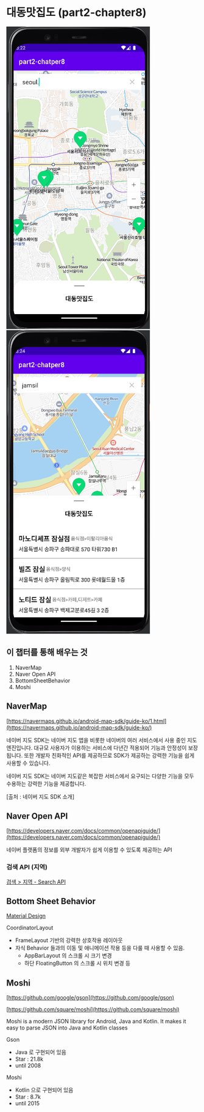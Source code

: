 
# 대동맛집도 (part2-chapter8)

![1](./screenshot/1.png)
![2](./screenshot/2.png)

## 이 챕터를 통해 배우는 것

1. NaverMap
2. Naver Open API
3. BottomSheetBehavior
4. Moshi

## NaverMap

[https://navermaps.github.io/android-map-sdk/guide-ko/1.html](https://navermaps.github.io/android-map-sdk/guide-ko/)

네이버 지도 SDK는 네이버 지도 앱을 비롯한 네이버의 여러 서비스에서 사용 중인 지도 엔진입니다. 대규모 사용자가 이용하는 서비스에 다년간 적용되어 기능과 안정성이 보장됩니다. 또한 개발자 친화적인 API를 제공하므로 SDK가 제공하는 강력한 기능을 쉽게 사용할 수 있습니다.

네이버 지도 SDK는 네이버 지도같은 복잡한 서비스에서 요구되는 다양한 기능을 모두 수용하는 강력한 기능을 제공합니다.

[출처 : 네이버 지도 SDK 소개]

## Naver Open API

[https://developers.naver.com/docs/common/openapiguide/](https://developers.naver.com/docs/common/openapiguide/)

네이버 플랫폼의 정보를 외부 개발자가 쉽게 이용할 수 있도록 제공하는 API

### 검색 API (지역)

[검색 > 지역 - Search API](https://developers.naver.com/docs/serviceapi/search/local/local.md#%EC%A7%80%EC%97%AD)

## Bottom Sheet Behavior

[Material Design](https://m2.material.io/develop/android/components/bottom-sheet-dialog-fragment)

CoordinatorLayout

- FrameLayout 기반의 강력한 상호작용 레이아웃
- 자식 Behavior 들과의 이동 및 애니메이션 작용 등을 다룰 때 사용할 수 있음.
    - AppBarLayout 의 스크롤 시 크기 변경
    - 하단 FloatingButton 의 스크롤 시 위치 변경 등

## Moshi

[https://github.com/google/gson](https://github.com/google/gson)

[https://github.com/square/moshi](https://github.com/square/moshi)

Moshi is a modern JSON library for Android, Java and Kotlin. It makes it easy to parse JSON into Java and Kotlin classes

Gson 

- Java 로 구현되어 있음
- Star : 21.8k
- until 2008

Moshi 

- Kotlin 으로 구현되어 있음
- Star : 8.7k
- until 2015